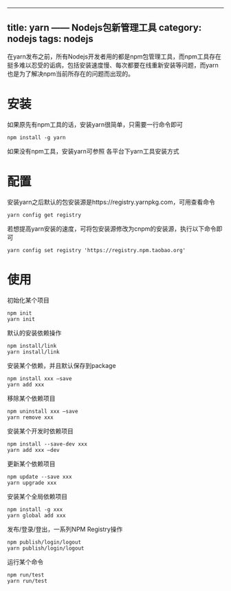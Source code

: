 
---
title: yarn —— Nodejs包新管理工具
category: nodejs
tags: nodejs
---

在yarn发布之前，所有Nodejs开发者用的都是npm包管理工具，而npm工具存在挺多难以忍受的诟病，包括安装速度慢、每次都要在线重新安装等问题，而yarn也是为了解决npm当前所存在的问题而出现的。
<!--more-->

# 安装
如果原先有npm工具的话，安装yarn很简单，只需要一行命令即可
```
npm install -g yarn
```
如果没有npm工具，安装yarn可参照
各平台下yarn工具安装方式
# 配置
安装yarn之后默认的包安装源是https://registry.yarnpkg.com，可用查看命令
```
yarn config get registry
```
若想提高yarn安装的速度，可将包安装源修改为cnpm的安装源，执行以下命令即可
```
yarn config set registry 'https://registry.npm.taobao.org'
```
# 使用
初始化某个项目
```
npm init
yarn init
```
默认的安装依赖操作
```
npm install/link
yarn install/link
```
安装某个依赖，并且默认保存到package
```
npm install xxx —save
yarn add xxx
```
移除某个依赖项目
```
npm uninstall xxx —save
yarn remove xxx
```
安装某个开发时依赖项目
```
npm install --save-dev xxx
yarn add xxx —dev
```
更新某个依赖项目
```
npm update --save xxx
yarn upgrade xxx
```
安装某个全局依赖项目
```
npm install -g xxx
yarn global add xxx
```
发布/登录/登出，一系列NPM Registry操作
```
npm publish/login/logout
yarn publish/login/logout
```
运行某个命令
```
npm run/test
yarn run/test
```